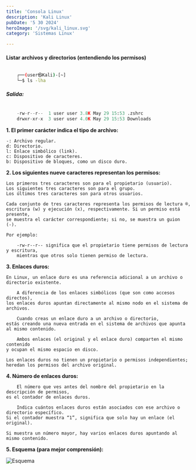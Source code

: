```yaml
---
title: 'Consola Linux'
description: 'Kali Linux'
pubDate: '5 30 2024'
heroImage: '/svg/kali_linux.svg'
category: 'Sistemas Linux'

---
```


#### Listar archivos y directorios (entendiendo los permisos)

```bash

    ┌──(user㉿Kali)-[~]
    └─$ ls -lha

```
##### Salida:

```python

    -rw-r--r--  1 user user 3.8K May 29 15:53 .zshrc
    drwxr-xr-x  3 user user 4.0K May 29 15:53 Downloads

```
**1. El primer carácter indica el tipo de archivo:**

    -: Archivo regular.
    d: Directorio.
    l: Enlace simbólico (link).
    c: Dispositivo de caracteres.
    b: Dispositivo de bloques, como un disco duro.

**2. Los siguientes nueve caracteres representan los permisos:**

    Los primeros tres caracteres son para el propietario (usuario).
    Los siguientes tres caracteres son para el grupo.
    Los últimos tres caracteres son para otros usuarios.

    Cada conjunto de tres caracteres representa los permisos de lectura ®, 
    escritura (w) y ejecución (x), respectivamente. Si un permiso está presente,
    se muestra el carácter correspondiente; si no, se muestra un guion (-). 
    
    Por ejemplo:

        -rw-r--r-- significa que el propietario tiene permisos de lectura y escritura,
        mientras que otros solo tienen permiso de lectura.

**3. Enlaces duros:**
    
    En Linux, un enlace duro es una referencia adicional a un archivo o directorio existente. 
    
        A diferencia de los enlaces simbólicos (que son como accesos directos),
    los enlaces duros apuntan directamente al mismo nodo en el sistema de archivos.

        Cuando creas un enlace duro a un archivo o directorio, 
    estás creando una nueva entrada en el sistema de archivos que apunta al mismo contenido.

        Ambos enlaces (el original y el enlace duro) comparten el mismo contenido
    y ocupan el mismo espacio en disco.

    Los enlaces duros no tienen un propietario o permisos independientes; heredan los permisos del archivo original.

**4. Número de enlaces duros:**
    
        El número que ves antes del nombre del propietario en la descripción de permisos,
    es el contador de enlaces duros.

        Indica cuántos enlaces duros están asociados con ese archivo o directorio específico.
    Si el contador muestra “1”, significa que solo hay un enlace (el original).
     
    Si muestra un número mayor, hay varios enlaces duros apuntando al mismo contenido.

**5. Esquema (para mejor comprensión):**

![Esquema](/astroblog/svg/ls.svg)

